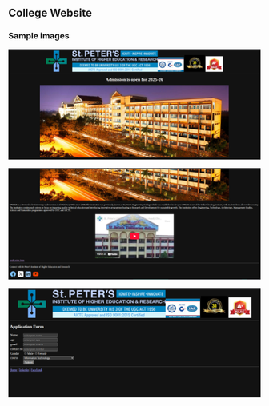 ## College Website
### Sample images
![](screenshots/img1.png)

![](screenshots/img2.png)

![](screenshots/img3.png)
